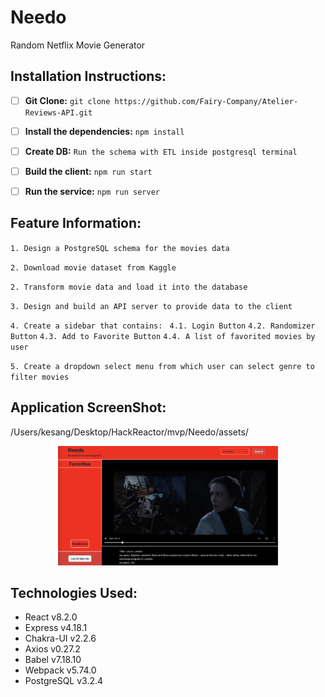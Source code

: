 # **Needo** 

Random Netflix Movie Generator


## Installation Instructions:

- [ ] **Git Clone:** `git clone https://github.com/Fairy-Company/Atelier-Reviews-API.git`


- [ ] **Install the dependencies:**
`npm install`


- [ ] **Create DB:**
`Run the schema with ETL inside postgresql terminal`

- [ ] **Build the client:**
`npm run start`

- [ ] **Run the service:**
`npm run server`

## Feature Information:

`1. Design a PostgreSQL schema for the movies data`

`2. Download movie dataset from Kaggle`

`2. Transform movie data and load it into the database`

`3. Design and build an API server to provide data to the client`

`4. Create a sidebar that contains: `
    `4.1. Login Button`
    `4.2. Randomizer Button`
    `4.3. Add to Favorite Button`
    `4.4. A list of favorited movies by user`

`5. Create a dropdown select menu from which user can select genre to filter movies`

## Application ScreenShot:
/Users/kesang/Desktop/HackReactor/mvp/Needo/assets/
<p align="center">
<img src="/assets/Screen Shot 2022-08-24 at 9.41.47 PM.png" alt="screenshot of application" width="70%"/>
</p>

## Technologies Used:

- React v8.2.0
- Express v4.18.1
- Chakra-UI v2.2.6
- Axios v0.27.2
- Babel v7.18.10
- Webpack v5.74.0
- PostgreSQL v3.2.4
